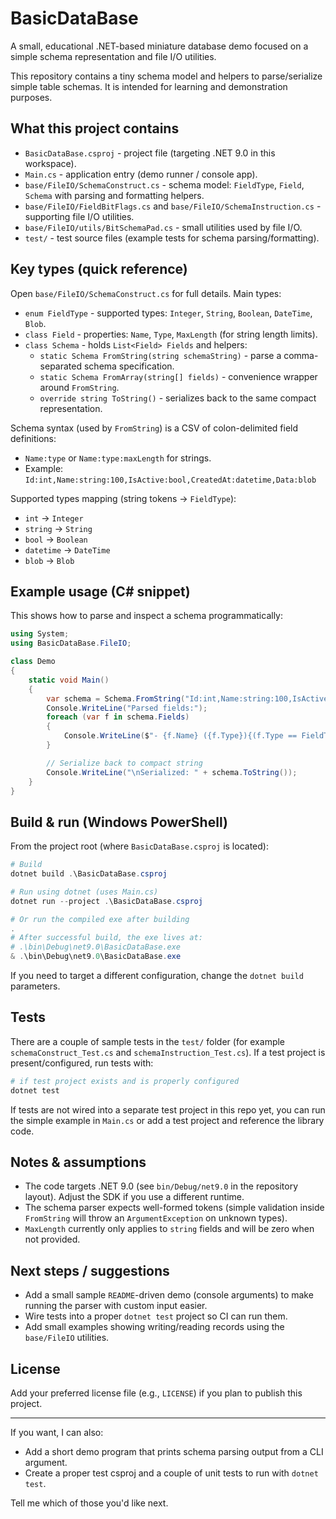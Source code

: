 # BasicDataBase

A small, educational .NET-based miniature database demo focused on a simple schema representation and file I/O utilities.

This repository contains a tiny schema model and helpers to parse/serialize simple table schemas. It is intended for learning and demonstration purposes.

## What this project contains

- `BasicDataBase.csproj` - project file (targeting .NET 9.0 in this workspace).
- `Main.cs` - application entry (demo runner / console app).
- `base/FileIO/SchemaConstruct.cs` - schema model: `FieldType`, `Field`, `Schema` with parsing and formatting helpers.
- `base/FileIO/FieldBitFlags.cs` and `base/FileIO/SchemaInstruction.cs` - supporting file I/O utilities.
- `base/FileIO/utils/BitSchemaPad.cs` - small utilities used by file I/O.
- `test/` - test source files (example tests for schema parsing/formatting).

## Key types (quick reference)

Open `base/FileIO/SchemaConstruct.cs` for full details. Main types:

- `enum FieldType` - supported types: `Integer`, `String`, `Boolean`, `DateTime`, `Blob`.
- `class Field` - properties: `Name`, `Type`, `MaxLength` (for string length limits).
- `class Schema` - holds `List<Field> Fields` and helpers:
  - `static Schema FromString(string schemaString)` - parse a comma-separated schema specification.
  - `static Schema FromArray(string[] fields)` - convenience wrapper around `FromString`.
  - `override string ToString()` - serializes back to the same compact representation.

Schema syntax (used by `FromString`) is a CSV of colon-delimited field definitions:

- `Name:type` or `Name:type:maxLength` for strings.
- Example: `Id:int,Name:string:100,IsActive:bool,CreatedAt:datetime,Data:blob`

Supported types mapping (string tokens -> `FieldType`):
- `int` -> `Integer`
- `string` -> `String`
- `bool` -> `Boolean`
- `datetime` -> `DateTime`
- `blob` -> `Blob`

## Example usage (C# snippet)

This shows how to parse and inspect a schema programmatically:

```csharp
using System;
using BasicDataBase.FileIO;

class Demo
{
    static void Main()
    {
        var schema = Schema.FromString("Id:int,Name:string:100,IsActive:bool,CreatedAt:datetime,Data:blob");
        Console.WriteLine("Parsed fields:");
        foreach (var f in schema.Fields)
        {
            Console.WriteLine($"- {f.Name} ({f.Type}){(f.Type == FieldType.String && f.MaxLength > 0 ? $\" [max={f.MaxLength}]\" : string.Empty)}");
        }

        // Serialize back to compact string
        Console.WriteLine("\nSerialized: " + schema.ToString());
    }
}
```

## Build & run (Windows PowerShell)

From the project root (where `BasicDataBase.csproj` is located):

```powershell
# Build
dotnet build .\BasicDataBase.csproj

# Run using dotnet (uses Main.cs)
dotnet run --project .\BasicDataBase.csproj

# Or run the compiled exe after building
.
# After successful build, the exe lives at:
# .\bin\Debug\net9.0\BasicDataBase.exe
& .\bin\Debug\net9.0\BasicDataBase.exe
```

If you need to target a different configuration, change the `dotnet build` parameters.

## Tests

There are a couple of sample tests in the `test/` folder (for example `schemaConstruct_Test.cs` and `schemaInstruction_Test.cs`). If a test project is present/configured, run tests with:

```powershell
# if test project exists and is properly configured
dotnet test
```

If tests are not wired into a separate test project in this repo yet, you can run the simple example in `Main.cs` or add a test project and reference the library code.

## Notes & assumptions

- The code targets .NET 9.0 (see `bin/Debug/net9.0` in the repository layout). Adjust the SDK if you use a different runtime.
- The schema parser expects well-formed tokens (simple validation inside `FromString` will throw an `ArgumentException` on unknown types).
- `MaxLength` currently only applies to `string` fields and will be zero when not provided.

## Next steps / suggestions

- Add a small sample `README`-driven demo (console arguments) to make running the parser with custom input easier.
- Wire tests into a proper `dotnet test` project so CI can run them.
- Add small examples showing writing/reading records using the `base/FileIO` utilities.

## License

Add your preferred license file (e.g., `LICENSE`) if you plan to publish this project.

---

If you want, I can also:
- Add a short demo program that prints schema parsing output from a CLI argument.
- Create a proper test csproj and a couple of unit tests to run with `dotnet test`.

Tell me which of those you'd like next.
